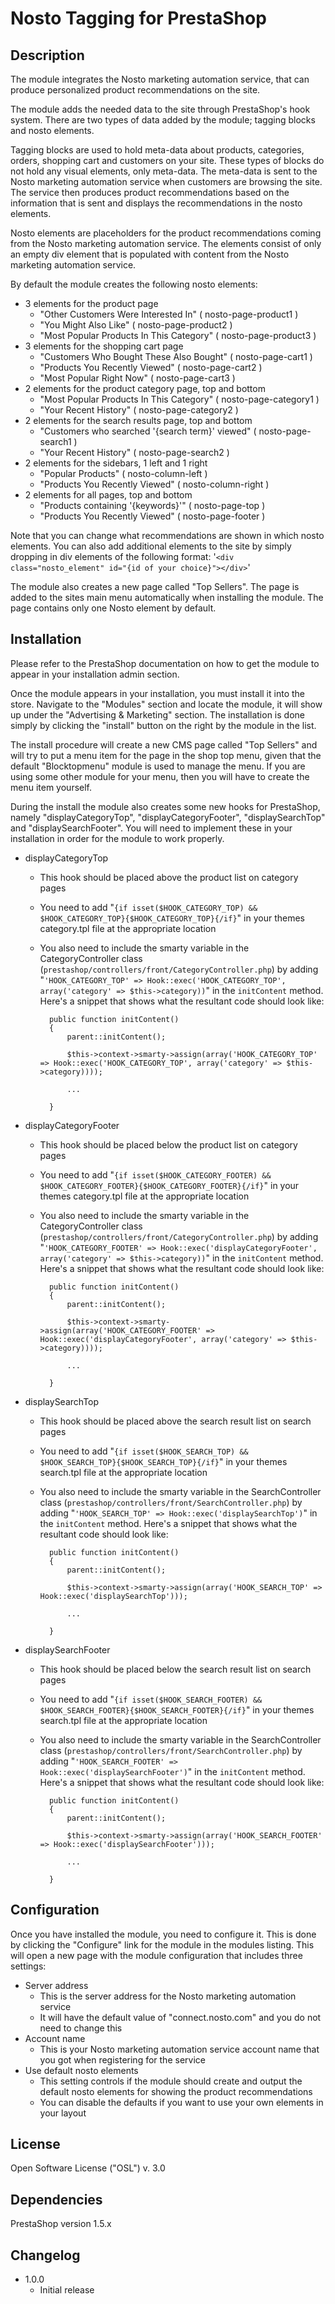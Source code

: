 # Nosto Tagging for PrestaShop

## Description

The module integrates the Nosto marketing automation service, that can produce personalized product recommendations on
the site.

The module adds the needed data to the site through PrestaShop's hook system. There are two types of data added by the
module; tagging blocks and nosto elements.

Tagging blocks are used to hold meta-data about products, categories, orders, shopping cart and customers on your site.
These types of blocks do not hold any visual elements, only meta-data. The meta-data is sent to the Nosto marketing
automation service when customers are browsing the site. The service then produces product recommendations based on the
information that is sent and displays the recommendations in the nosto elements.

Nosto elements are placeholders for the product recommendations coming from the Nosto marketing automation service. The
elements consist of only an empty div element that is populated with content from the Nosto marketing automation
service.

By default the module creates the following nosto elements:

* 3 elements for the product page
	* "Other Customers Were Interested In" ( nosto-page-product1 )
	* "You Might Also Like"  ( nosto-page-product2 )
	* "Most Popular Products In This Category"  ( nosto-page-product3 )
* 3 elements for the shopping cart page
	* "Customers Who Bought These Also Bought" ( nosto-page-cart1 )
	* "Products You Recently Viewed" ( nosto-page-cart2 )
	* "Most Popular Right Now" ( nosto-page-cart3 )
* 2 elements for the product category page, top and bottom
	* "Most Popular Products In This Category" ( nosto-page-category1 )
	* "Your Recent History" ( nosto-page-category2 )
* 2 elements for the search results page, top and bottom
	* "Customers who searched '{search term}' viewed" ( nosto-page-search1 )
	* "Your Recent History" ( nosto-page-search2 )
* 2 elements for the sidebars, 1 left and 1 right
	* "Popular Products" ( nosto-column-left )
	* "Products You Recently Viewed" ( nosto-column-right )
* 2 elements for all pages, top and bottom
	* "Products containing '{keywords}'" ( nosto-page-top )
	* "Products You Recently Viewed" ( nosto-page-footer )
	

Note that you can change what recommendations are shown in which nosto elements. You can also add additional elements
to the site by simply dropping in div elements of the following format:
'`<div class="nosto_element" id="{id of your choice}"></div>`'

The module also creates a new page called "Top Sellers". The page is added to the sites main menu automatically when
installing the module. The page contains only one Nosto element by default.

## Installation

Please refer to the PrestaShop documentation on how to get the module to appear in your installation admin section.

Once the module appears in your installation, you must install it into the store. Navigate to the "Modules" section and
locate the module, it will show up under the "Advertising & Marketing" section. The installation is done simply by
clicking the "install" button on the right by the module in the list.

The install procedure will create a new CMS page called "Top Sellers" and will try to put a menu item for the page in
the shop top menu, given that the default "Blocktopmenu" module is used to manage the menu. If you are using some other
module for your menu, then you will have to create the menu item yourself.

During the install the module also creates some new hooks for PrestaShop, namely "displayCategoryTop",
"displayCategoryFooter", "displaySearchTop" and "displaySearchFooter". You will need to implement these in your
installation in order for the module to work properly.

* displayCategoryTop
	* This hook should be placed above the product list on category pages
	* You need to add "`{if isset($HOOK_CATEGORY_TOP) && $HOOK_CATEGORY_TOP}{$HOOK_CATEGORY_TOP}{/if}`" in your themes
	category.tpl file at the appropriate location
	* You also need to include the smarty variable in the CategoryController class (`prestashop/controllers/front/CategoryController.php`) by adding
	"`'HOOK_CATEGORY_TOP' => Hook::exec('HOOK_CATEGORY_TOP', array('category' => $this->category))`" in the `initContent`
	method. Here's a snippet that shows what the resultant code should look like:
        
            public function initContent()
            {
                parent::initContent();
             
             	$this->context->smarty->assign(array('HOOK_CATEGORY_TOP' => Hook::exec('HOOK_CATEGORY_TOP', array('category' => $this->category))));
        
                ...

            }

* displayCategoryFooter
	* This hook should be placed below the product list on category pages
	* You need to add "`{if isset($HOOK_CATEGORY_FOOTER) && $HOOK_CATEGORY_FOOTER}{$HOOK_CATEGORY_FOOTER}{/if}`" in your
	themes category.tpl file at the appropriate location
	* You also need to include the smarty variable in the CategoryController class (`prestashop/controllers/front/CategoryController.php`) by adding
	"`'HOOK_CATEGORY_FOOTER' => Hook::exec('displayCategoryFooter', array('category' => $this->category))`" in the
	`initContent` method. Here's a snippet that shows what the resultant code should look like:
        
            public function initContent()
            {
                parent::initContent();
             
             	$this->context->smarty->assign(array('HOOK_CATEGORY_FOOTER' => Hook::exec('displayCategoryFooter', array('category' => $this->category))));
        
                ...

            }
* displaySearchTop
	* This hook should be placed above the search result list on search pages
	* You need to add "`{if isset($HOOK_SEARCH_TOP) && $HOOK_SEARCH_TOP}{$HOOK_SEARCH_TOP}{/if}`" in your themes search.tpl
	file at the appropriate location
	* You also need to include the smarty variable in the SearchController class (`prestashop/controllers/front/SearchController.php`) by adding
	"`'HOOK_SEARCH_TOP' => Hook::exec('displaySearchTop')`" in the `initContent` method. Here's a snippet that shows what the resultant code should look like:
        
            public function initContent()
            {
                parent::initContent();
             
             	$this->context->smarty->assign(array('HOOK_SEARCH_TOP' => Hook::exec('displaySearchTop')));
        
                ...

            }
* displaySearchFooter
	* This hook should be placed below the search result list on search pages
	* You need to add "`{if isset($HOOK_SEARCH_FOOTER) && $HOOK_SEARCH_FOOTER}{$HOOK_SEARCH_FOOTER}{/if}`" in your themes
	search.tpl file at the appropriate location
	* You also need to include the smarty variable in the SearchController class (`prestashop/controllers/front/SearchController.php`) by adding
	"`'HOOK_SEARCH_FOOTER' => Hook::exec('displaySearchFooter')`" in the `initContent` method. Here's a snippet that shows what the resultant code should look like:
        
            public function initContent()
            {
                parent::initContent();
             
             	$this->context->smarty->assign(array('HOOK_SEARCH_FOOTER' => Hook::exec('displaySearchFooter')));
        
                ...

            }

## Configuration

Once you have installed the module, you need to configure it. This is done by clicking the "Configure" link for the
module in the modules listing. This will open a new page with the module configuration that includes three settings:

* Server address
	* This is the server address for the Nosto marketing automation service
	* It will have the default value of "connect.nosto.com" and you do not need to change this
* Account name
	* This is your Nosto marketing automation service account name that you got when registering for the service
* Use default nosto elements
	* This setting controls if the module should create and output the default nosto elements for showing the product
	recommendations
	* You can disable the defaults if you want to use your own elements in your layout

## License

Open Software License ("OSL") v. 3.0

## Dependencies

PrestaShop version 1.5.x

## Changelog

* 1.0.0
	* Initial release
